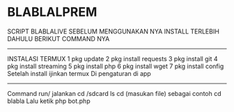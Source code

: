 # BLABLALPREM
SCRIPT BLABLALIVE 
SEBELUM MENGGUNAKAN NYA INSTALL TERLEBIH DAHULU 
BERIKUT COMMAND NYA 
_______________________
INSTALASI TERMUX 
1 pkg update
2 pkg install requests
3 pkg install git 
4 pkg install streaming
5 pkg install php 
6 pkg install wget
7 pkg install config
Setelah install ijinkan termux 
Di pengaturan di app 
______________________
Command run/ jalankan 
cd /sdcard 
ls
cd (masukan file) sebagai contoh cd blabla
Lalu ketik 
php bot.php


